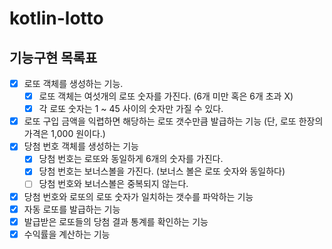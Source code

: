 # kotlin-lotto

## 기능구현 목록표 

- [x] 로또 객체를 생성하는 기능.
  - [x] 로또 객체는 여섯개의 로또 숫자를 가진다. (6개 미만 혹은 6개 초과 X)
  - [x] 각 로또 숫자는 1 ~ 45 사이의 숫자만 가질 수 있다. 
- [x] 로또 구입 금액을 익렵하면 해당하는 로또 갯수만큼 발급하는 기능 (단, 로또 한장의 가격은 1,000 원이다.)
- [x] 당첨 번호 객체를 생성하는 기능
  - [x] 당첨 번호는 로또와 동일하게 6개의 숫자를 가진다.
  - [x] 당첨 번호는 보너스볼을 가진다. (보너스 볼은 로또 숫자와 동일하다)
  - [ ] 당첨 번호와 보너스볼은 중복되지 않는다.
- [x] 당첨 번호와 로또의 로또 숫자가 일치하는 갯수를 파악하는 기능 
- [x] 자동 로또를 발급하는 기능 
- [x] 발급받은 로또들의 당첨 결과 통계를 확인하는 기능 
- [x] 수익률을 계산하는 기능
